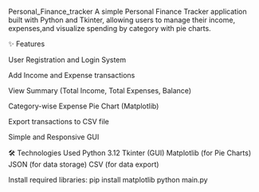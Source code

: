 Personal_Finance_tracker
A simple Personal Finance Tracker application built with Python and Tkinter, allowing users to manage their income, expenses,and visualize spending by category with 
pie charts.

✨ Features

User Registration and Login System

Add Income and Expense transactions

View Summary (Total Income, Total Expenses, Balance)

Category-wise Expense Pie Chart (Matplotlib)

Export transactions to CSV file

Simple and Responsive GUI

🛠 Technologies Used
Python 3.12
Tkinter (GUI)
Matplotlib (for Pie Charts)
JSON (for data storage)
CSV (for data export)

Install required libraries:
pip install matplotlib python main.py
